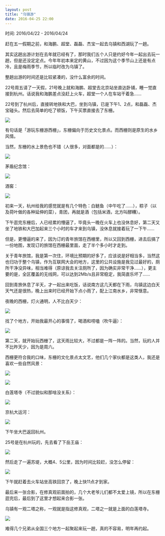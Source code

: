 ```yaml
---
layout: post
title: "乌镇游"
date: 2016-04-25 22:00
---
```


时间: 2016/04/22 - 2016/04/24

赶在五一假期之前，和海鹏、超堂、磊磊、杰宝一起去乌镇和西湖玩了一趟。

其实这趟出游计划在去年就已经有了，那时我们五个人只是约好今年一起出去玩一趟，但是还没定定点。今年年初本来定的黄山，不过因为这个季节山上还是有点冷，且是梅雨季节，所以临时改为乌镇了。

整趟出游的时间还是比较紧凑的，没什么富余的时间。

22号周五请了一天假，21号晚上就和海鹏、超堂去北京站坐直达卧铺，睡一觉直接到杭州。话说我和海鹏差点没赶上火车，超堂一个人在车站干着急……

22号到了杭州后，直接转地铁和大巴，坐到乌镇，已是下午1、2点，和磊磊、杰宝碰头。然后去简单的吃了顿饭，下午买票直接去了东栅。

![](https://tankywoo-wb.b0.upaiyun.com/wuzhen/wuzhen-1.jpg)

有句话是「游玩东栅游西栅」，东栅偏向于历史文化景点。而西栅则是原生的水乡风情。

当然，东栅的水上景色也不错（人很多，对面都是的……）：

![](https://tankywoo-wb.b0.upaiyun.com/wuzhen/wuzhen-2.jpg)

茅盾纪念馆：

![](https://tankywoo-wb.b0.upaiyun.com/wuzhen/wuzhen-3.jpg)

酒窖：

![](https://tankywoo-wb.b0.upaiyun.com/wuzhen/wuzhen-4.jpg)

初来一天，杭州给我的感觉就是有几个特色：白鲢鱼（中午吃了……），粽子（以及荷叶做的各种延伸的菜），青团，再就是酒（包括米酒，北方叫醪糟）。

下午逛完东栅后，人已经累的懵逼了，毕竟头一晚在火车上也没休息好，第二天又坐了地铁和大巴加起来三个小时的车才来到乌镇，没休息就接着玩了一下午……

但是，更懵逼的来了，因为订的青年旅馆在西栅里，所以又回到西栅，进去后搞了一份地图，发现订的旅馆在西栅最里面，走了半个多小时才走到。

关于青年旅馆，我是第一次住，环境比预期的好多了，应该说是好相当多，当然这也归功于整个乌镇，作为互联网大会的地方，这里的公共设施是我见过最好的，厕所干净没异味，相当难得（原谅我去关注厕所了，因为确实非常干净……），更主要的是，全区覆盖的无线网，可以达到2Mb/s且非常稳定，我简直乐坏了……

回到青旅休息了半天，才一起出来吃饭，话说南方这几天都在下雨，乌镇这边白天天气还是很热，晚上出来时已经开始下点小雨了，配上江南水乡，非常惬意。

夜晚的西栅，灯火通明，人不比白天少：

![](https://tankywoo-wb.b0.upaiyun.com/wuzhen/wuzhen-5.jpg)

找了个地方，开始我最开心的事情了，喝酒和唠嗑（吹牛逼）：

![](https://tankywoo-wb.b0.upaiyun.com/wuzhen/wuzhen-6.jpg)

第二天，就开始玩西栅了，这天雨比较大，不过都是一阵一阵的。当然，玩的人并不比昨天少，因为是周六。

西栅更符合我的口味，东栅的文化景点太文艺，他们几个家伙都是这类人，我还是喜欢一些自然风景：

![](https://tankywoo-wb.b0.upaiyun.com/wuzhen/wuzhen-7.jpg)

![](https://tankywoo-wb.b0.upaiyun.com/wuzhen/wuzhen-8.jpg)

白莲塔寺（不过貌似和那啥没关系）：

![](https://tankywoo-wb.b0.upaiyun.com/wuzhen/wuzhen-9.jpg)

京杭大运河：

![](https://tankywoo-wb.b0.upaiyun.com/wuzhen/wuzhen-10.jpg)

下午坐大巴返回杭州。

25号是在杭州玩的，先去看了下岳王庙：

![](https://tankywoo-wb.b0.upaiyun.com/wuzhen/wuzhen-11.jpg)

然后走了一遍苏堤，大概4、5公里，因为时间比较赶，没怎么停留：

![](https://tankywoo-wb.b0.upaiyun.com/wuzhen/wuzhen-12.jpg)

下午就赶着去火车站坐高铁回京了，晚上快11点才到家。

最后来一张合影，在修真观前面拍的，几个大老爷儿们都不太爱上镜，所以在东栅逛完后，最后到了这里才想起来合影一张。

乌镇有一观二塔之称，一观就是指这修真观，二塔之一就是上面的白莲塔寺。

![](https://tankywoo-wb.b0.upaiyun.com/wuzhen/wuzhen-0.jpg)

难得几个兄弟从全国三个地方一起聚起来玩一趟，真的不容易，明年再约起。
